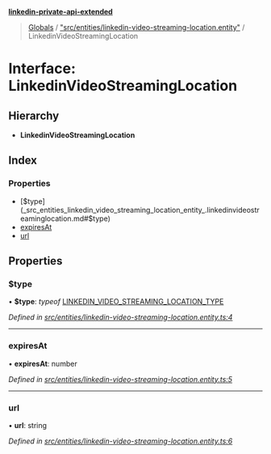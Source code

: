 **[linkedin-private-api-extended](../README.md)**

> [Globals](../globals.md) / ["src/entities/linkedin-video-streaming-location.entity"](../modules/_src_entities_linkedin_video_streaming_location_entity_.md) / LinkedinVideoStreamingLocation

# Interface: LinkedinVideoStreamingLocation

## Hierarchy

* **LinkedinVideoStreamingLocation**

## Index

### Properties

* [$type](_src_entities_linkedin_video_streaming_location_entity_.linkedinvideostreaminglocation.md#$type)
* [expiresAt](_src_entities_linkedin_video_streaming_location_entity_.linkedinvideostreaminglocation.md#expiresat)
* [url](_src_entities_linkedin_video_streaming_location_entity_.linkedinvideostreaminglocation.md#url)

## Properties

### $type

•  **$type**: *typeof* [LINKEDIN\_VIDEO\_STREAMING\_LOCATION\_TYPE](../modules/_src_entities_linkedin_video_streaming_location_entity_.md#linkedin_video_streaming_location_type)

*Defined in [src/entities/linkedin-video-streaming-location.entity.ts:4](https://github.com/khanhtranngoccva/linkedin-private-api/blob/86b0130/src/entities/linkedin-video-streaming-location.entity.ts#L4)*

___

### expiresAt

•  **expiresAt**: number

*Defined in [src/entities/linkedin-video-streaming-location.entity.ts:5](https://github.com/khanhtranngoccva/linkedin-private-api/blob/86b0130/src/entities/linkedin-video-streaming-location.entity.ts#L5)*

___

### url

•  **url**: string

*Defined in [src/entities/linkedin-video-streaming-location.entity.ts:6](https://github.com/khanhtranngoccva/linkedin-private-api/blob/86b0130/src/entities/linkedin-video-streaming-location.entity.ts#L6)*

